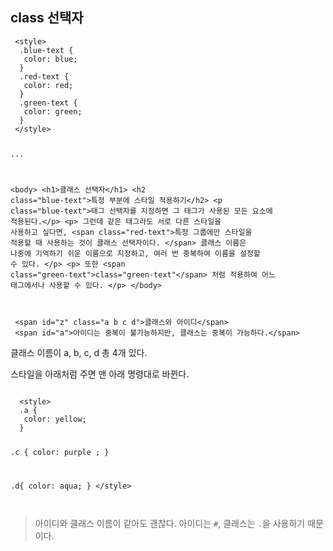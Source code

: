 <h2 id="class-선택자">class 선택자</h2>
<pre><code class="language-html"> &lt;style&gt;
  .blue-text {
   color: blue;
  }
  .red-text {
   color: red;
  }
  .green-text {
   color: green;
  }
 &lt;/style&gt;

...

&lt;body&gt;
 &lt;h1&gt;클래스 선택자&lt;/h1&gt;
 &lt;h2 class=&quot;blue-text&quot;&gt;특정 부분에 스타일 적용하기&lt;/h2&gt;
 &lt;p class=&quot;blue-text&quot;&gt;태그 선택자를 지정하면 그 태그가 사용된 모든 요소에 적용된다.&lt;/p&gt;
 &lt;p&gt;
  그런데 같은 태그라도 서로 다른 스타일을 사용하고 싶다면, 
  &lt;span class=&quot;red-text&quot;&gt;특정 그룹에만 스타일을 적용할 때 사용하는 것이 클래스 선택자이다. &lt;/span&gt;
  클래스 이름은 나중에 기억하기 쉬운 이름으로 지정하고, 여러 번 중복하여 이름을 설정할 수 있다. 
 &lt;/p&gt;
 &lt;p&gt;
  또한 &lt;span class=&quot;green-text&quot;&gt;class=&quot;green-text&quot;&lt;/span&gt;
  처럼 적용하여 어느 태그에서나 사용할 수 있다.
 &lt;/p&gt;
&lt;/body&gt;</code></pre>
<p><img alt="" src="https://velog.velcdn.com/images/a700hui/post/38c8b494-5d1a-4cf8-bcb7-2f8067461bf9/image.png" /></p>
<pre><code class="language-html"> &lt;span id=&quot;z&quot; class=&quot;a b c d&quot;&gt;클래스와 아이디&lt;/span&gt;
 &lt;span id=&quot;a&quot;&gt;아이디는 중복이 불가능하지만, 클래스는 중복이 가능하다.&lt;/span&gt;</code></pre>
<p>클래스 이름이 a, b, c, d 총 4개 있다. </p>
<p>스타일을 아래처럼 주면 맨 아래 명령대로 바뀐다. </p>
<pre><code class="language-html">
  &lt;style&gt;
  .a {
   color: yellow;
  }

  .c {
   color: purple ;
  }

  .d{
   color: aqua;
  }
  &lt;/style&gt;</code></pre>
<p><img alt="" src="https://velog.velcdn.com/images/a700hui/post/e34fbda6-06fb-468f-99be-eaa10c5b1e8d/image.png" /></p>
<blockquote>
<p>아이디와 클래스 이름이 같아도 괜찮다.
아이디는 <code>#</code>, 클래스는 <code>.</code>을 사용하기 때문이다. </p>
</blockquote>